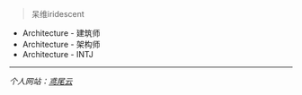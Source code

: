 > 呆维iridescent

- Architecture - 建筑师
- Architecture - 架构师
- Architecture - INTJ

---

*个人网站：[鸢尾云](https://iridescent.space/)*
